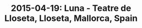 ---
layout: show
title: '2015-04-19: Luna - Teatre de Lloseta, Lloseta, Mallorca, Spain'
name: 2015-04-19-luna-mallorca-spain
artist: 'Luna'
show-venue: 'Teatre de Lloseta, Lloseta, Mallorca, Spain, Mallorca, Spain'
show-setlist: [
  "Chinatown",
  "Sideshow by the Seashore",
  "Anesthesia",
  "Malibu Love Nest",
  "Pup Tent",
  "Tracy I Love You",
  "Bewitched",
  "Friendly Advice",
  "Tiger Lily",
  "Moon Palace",
  "Ride Into the Sun",
  "23 Minutes in Brussels",
  "[encore]",
  "Outdoor Miner",
  "Indian Summer"
  ]
show-date: 2015-04-19
category: 2015
show-radio: 
show-lastfm: 
show-cancelled: 
performers: [
  "Dean Wareham - guitar/vocals",
  "Sean Eden - guitar/vocals",
  "Lee Wall - drums",
  "Britta Phillips - bass/vocals"
  ]
facebook-event-url: 
show-poster-url: 
show-ticket-url: 
show-venue-website: 
show-additional: 
---